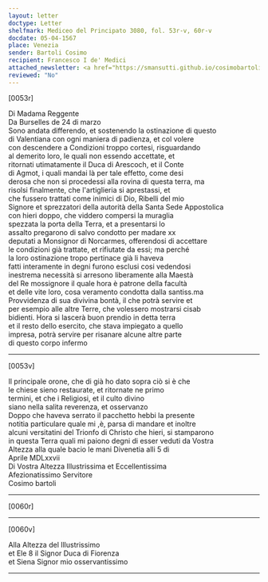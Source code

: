 ```yaml
---
layout: letter
doctype: Letter
shelfmark: Mediceo del Principato 3080, fol. 53r-v, 60r-v
docdate: 05-04-1567
place: Venezia
sender: Bartoli Cosimo
recipient: Francesco I de' Medici
attached_newsletter: <a href="https://smansutti.github.io/cosimobartoli/texts/3079_166/">3079_166</a>
reviewed: "No"
---
```


[0053r]  
  
  
Di Madama Reggente  
Da Burselles de 24 di marzo  
Sono andata differendo, et sostenendo la ostinazione di questo  
di Valentiana con ogni maniera di padienza, et col volere  
con descendere a Condizioni troppo cortesi, risguardando  
al demerito loro, le quali non essendo accettate, et  
ritornati utimatamente il Duca di Arescoch, et il Conte  
di Agmot, i quali mandai là per tale effetto, come desi  
derosa che non si procedessi alla rovina di questa terra, ma  
risolsi finalmente, che l'artiglieria si aprestassi, et  
che fussero trattati come inimici di Dio, Ribelli del mio  
Signore et sprezzatori della autorità della Santa Sede Appostolica  
con hieri doppo, che viddero compersi la muraglia  
spezzata la porta della Terra, et a presentarsi lo  
assalto pregarono di salvo condotto per madare xx  
deputati a Monsignor di Norcarmes, offerendosi di accettare  
le condizioni già trattate, et rifiutate da essi; ma perché  
la loro ostinazione tropo pertinace già li haveva  
fatti interamente in degni furono esclusi cosi vedendosi  
inestrema necessità si arresono liberamente alla Maestà  
del Re mossignore il quale hora è patrone della facultà  
et delle vite loro, cosa veramento condotta dalla santiss.ma  
Provvidenza di sua divivina bontà, il che potrà servire et  
per esempio alle altre Terre, che volessero mostrarsi cisab  
bidienti. Hora si lascerà buon prendio in detta terra  
et il resto dello esercito, che stava impiegato a quello  
impresa, potrà servire per risanare alcune altre parte  
di questo corpo infermo  
  
---  

[0053v]  
  
  
Il principale orone, che di già ho dato sopra ciò si è che  
le chiese sieno restaurate, et ritornate ne primo  
termini, et che i Religiosi, et il culto divino  
siano nella salita reverenza, et osservanzo  
Doppo che haveva serrato il pacchetto hebbi la presente  
notitia particulare quale mi ,è, parsa di mandare et inoltre  
alcuni versitatini del Trionfo di Christo che hieri, si stamparono  
in questa Terra quali mi paiono degni di esser veduti da Vostra  
Altezza alla quale bacio le mani Divenetia alli 5 di  
Aprile MDLxxvii  
Di Vostra Altezza Illustrissima et Eccellentissima  
Afezionatissimo Servitore  
Cosimo bartoli  
  
---  

[0060r]  
  
  
  
---  

[0060v]  
  
  
Alla Altezza del Illustrissimo  
et Ele 8 il Signor Duca di Fiorenza  
et Siena Signor mio osservantissimo  
  
---  

